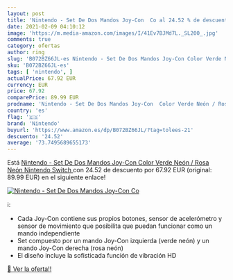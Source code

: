 ```yaml
---
layout: post
title: 'Nintendo - Set De Dos Mandos Joy-Con  Co al 24.52 % de descuento'
date: 2021-02-09 04:10:12
image: 'https://m.media-amazon.com/images/I/41Ev7BJMd7L._SL200_.jpg'
comments: true
category: ofertas
author: ring
slug: 'B072BZ66JL-es Nintendo - Set De Dos Mandos Joy-Con Color Verde Neón /...'
sku: 'B072BZ66JL-es'
tags: [ 'nintendo', ]
actualPrice: 67.92 EUR
currency: EUR
price: 67.92
comparePrice: 89.99 EUR
prodname: 'Nintendo - Set De Dos Mandos Joy-Con  Color Verde Neón / Rosa Neón  Nintendo Switch '
country: 'es'
flag: '🇪🇸'
brand: 'Nintendo'
buyurl: 'https://www.amazon.es/dp/B072BZ66JL/?tag=tolees-21'
descuento: '24.52'
average: '73.7495689655173'
---
```


Está [Nintendo - Set De Dos Mandos Joy-Con  Color Verde Neón / Rosa Neón  Nintendo Switch ](https://www.amazon.es/dp/B072BZ66JL/?tag=tolees-21) con 24.52 de descuento por 67.92 EUR (original: 89.99 EUR) en el siguiente enlace!

[![Nintendo - Set De Dos Mandos Joy-Con  Co](https://m.media-amazon.com/images/I/41Ev7BJMd7L._SL200_.jpg)](https://www.amazon.es/dp/B072BZ66JL/?tag=tolees-21)

ℹ️:

- Cada Joy-Con contiene sus propios botones, sensor de acelerómetro y sensor de movimiento que posibilita que puedan funcionar como un mando independiente
- Set compuesto por un mando Joy-Con izquierda (verde neón) y un mando Joy-Con derecha (rosa neón)
- El diseño incluye la sofisticada función de vibración HD

[🛒 Ver la oferta!!](https://www.amazon.es/dp/B072BZ66JL/?tag=tolees-21)
